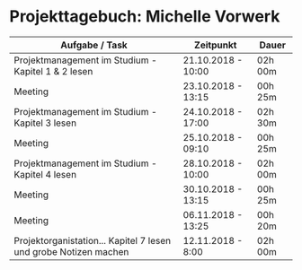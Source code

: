 # Projekttagebuch: Michelle Vorwerk

Aufgabe / Task | Zeitpunkt | Dauer
--- | --- | ---
Projektmanagement im Studium - Kapitel 1 & 2 lesen | 21.10.2018 - 10:00 | 02h 00m
Meeting | 23.10.2018 - 13:15 | 00h 25m
Projektmanagement im Studium - Kapitel 3 lesen | 24.10.2018 - 17:00 | 02h 30m
Meeting | 25.10.2018 - 09:10 | 00h 25m
Projektmanagement im Studium - Kapitel 4 lesen | 28.10.2018 - 10:00 | 02h 00m
Meeting | 30.10.2018 - 13:15 | 00h 25m
Meeting | 06.11.2018 - 13:25 | 00h 20m
Projektorganistation... Kapitel 7 lesen und grobe Notizen machen  | 12.11.2018 - 8:00 | 02h 00m
